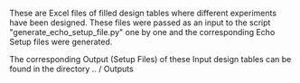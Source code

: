 These are Excel files of filled design tables where different experiments have been designed. 
These files were passed as an input to the script "generate\_echo\_setup\_file.py" one by one and the corresponding Echo Setup files were generated. 

The corresponding Output (Setup Files) of these Input design tables can be found in the directory 
.. / Outputs
